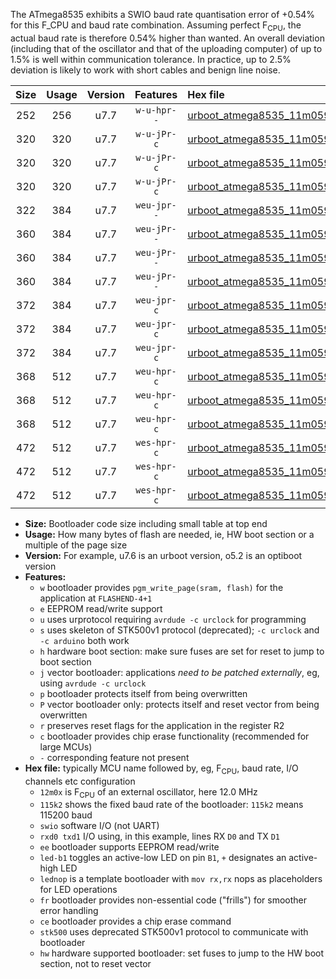 The ATmega8535 exhibits a SWIO baud rate quantisation error of +0.54% for this F_CPU and baud rate combination. Assuming perfect F<sub>CPU</sub>, the actual baud rate is therefore 0.54% higher than wanted. An overall deviation (including that of the oscillator and that of the uploading computer) of up to 1.5% is well within communication tolerance. In practice, up to 2.5% deviation is likely to work with short cables and benign line noise.

|Size|Usage|Version|Features|Hex file|
|:-:|:-:|:-:|:-:|:--|
|252|256|u7.7|`w-u-hpr--`|[urboot_atmega8535_11m0592x_+250k0_swio_rxd0_txd1_hw.hex](https://raw.githubusercontent.com/stefanrueger/urboot.hex/main/mcus/atmega8535/external_oscillator/fcpu_11m0592x/br_+250k0/urboot_atmega8535_11m0592x_+250k0_swio_rxd0_txd1_hw.hex)|
|320|320|u7.7|`w-u-jPr-c`|[urboot_atmega8535_11m0592x_+250k0_swio_rxd0_txd1_led+b0_fr_ce.hex](https://raw.githubusercontent.com/stefanrueger/urboot.hex/main/mcus/atmega8535/external_oscillator/fcpu_11m0592x/br_+250k0/urboot_atmega8535_11m0592x_+250k0_swio_rxd0_txd1_led+b0_fr_ce.hex)|
|320|320|u7.7|`w-u-jPr-c`|[urboot_atmega8535_11m0592x_+250k0_swio_rxd0_txd1_led+b7_fr_ce.hex](https://raw.githubusercontent.com/stefanrueger/urboot.hex/main/mcus/atmega8535/external_oscillator/fcpu_11m0592x/br_+250k0/urboot_atmega8535_11m0592x_+250k0_swio_rxd0_txd1_led+b7_fr_ce.hex)|
|320|320|u7.7|`w-u-jPr-c`|[urboot_atmega8535_11m0592x_+250k0_swio_rxd0_txd1_lednop_fr_ce.hex](https://raw.githubusercontent.com/stefanrueger/urboot.hex/main/mcus/atmega8535/external_oscillator/fcpu_11m0592x/br_+250k0/urboot_atmega8535_11m0592x_+250k0_swio_rxd0_txd1_lednop_fr_ce.hex)|
|322|384|u7.7|`weu-jpr--`|[urboot_atmega8535_11m0592x_+250k0_swio_rxd0_txd1_ee.hex](https://raw.githubusercontent.com/stefanrueger/urboot.hex/main/mcus/atmega8535/external_oscillator/fcpu_11m0592x/br_+250k0/urboot_atmega8535_11m0592x_+250k0_swio_rxd0_txd1_ee.hex)|
|360|384|u7.7|`weu-jPr--`|[urboot_atmega8535_11m0592x_+250k0_swio_rxd0_txd1_ee_led+b0_fr.hex](https://raw.githubusercontent.com/stefanrueger/urboot.hex/main/mcus/atmega8535/external_oscillator/fcpu_11m0592x/br_+250k0/urboot_atmega8535_11m0592x_+250k0_swio_rxd0_txd1_ee_led+b0_fr.hex)|
|360|384|u7.7|`weu-jPr--`|[urboot_atmega8535_11m0592x_+250k0_swio_rxd0_txd1_ee_led+b7_fr.hex](https://raw.githubusercontent.com/stefanrueger/urboot.hex/main/mcus/atmega8535/external_oscillator/fcpu_11m0592x/br_+250k0/urboot_atmega8535_11m0592x_+250k0_swio_rxd0_txd1_ee_led+b7_fr.hex)|
|360|384|u7.7|`weu-jPr--`|[urboot_atmega8535_11m0592x_+250k0_swio_rxd0_txd1_ee_lednop_fr.hex](https://raw.githubusercontent.com/stefanrueger/urboot.hex/main/mcus/atmega8535/external_oscillator/fcpu_11m0592x/br_+250k0/urboot_atmega8535_11m0592x_+250k0_swio_rxd0_txd1_ee_lednop_fr.hex)|
|372|384|u7.7|`weu-jpr-c`|[urboot_atmega8535_11m0592x_+250k0_swio_rxd0_txd1_ee_led+b0_fr_ce.hex](https://raw.githubusercontent.com/stefanrueger/urboot.hex/main/mcus/atmega8535/external_oscillator/fcpu_11m0592x/br_+250k0/urboot_atmega8535_11m0592x_+250k0_swio_rxd0_txd1_ee_led+b0_fr_ce.hex)|
|372|384|u7.7|`weu-jpr-c`|[urboot_atmega8535_11m0592x_+250k0_swio_rxd0_txd1_ee_led+b7_fr_ce.hex](https://raw.githubusercontent.com/stefanrueger/urboot.hex/main/mcus/atmega8535/external_oscillator/fcpu_11m0592x/br_+250k0/urboot_atmega8535_11m0592x_+250k0_swio_rxd0_txd1_ee_led+b7_fr_ce.hex)|
|372|384|u7.7|`weu-jpr-c`|[urboot_atmega8535_11m0592x_+250k0_swio_rxd0_txd1_ee_lednop_fr_ce.hex](https://raw.githubusercontent.com/stefanrueger/urboot.hex/main/mcus/atmega8535/external_oscillator/fcpu_11m0592x/br_+250k0/urboot_atmega8535_11m0592x_+250k0_swio_rxd0_txd1_ee_lednop_fr_ce.hex)|
|368|512|u7.7|`weu-hpr-c`|[urboot_atmega8535_11m0592x_+250k0_swio_rxd0_txd1_ee_led+b0_fr_ce_hw.hex](https://raw.githubusercontent.com/stefanrueger/urboot.hex/main/mcus/atmega8535/external_oscillator/fcpu_11m0592x/br_+250k0/urboot_atmega8535_11m0592x_+250k0_swio_rxd0_txd1_ee_led+b0_fr_ce_hw.hex)|
|368|512|u7.7|`weu-hpr-c`|[urboot_atmega8535_11m0592x_+250k0_swio_rxd0_txd1_ee_led+b7_fr_ce_hw.hex](https://raw.githubusercontent.com/stefanrueger/urboot.hex/main/mcus/atmega8535/external_oscillator/fcpu_11m0592x/br_+250k0/urboot_atmega8535_11m0592x_+250k0_swio_rxd0_txd1_ee_led+b7_fr_ce_hw.hex)|
|368|512|u7.7|`weu-hpr-c`|[urboot_atmega8535_11m0592x_+250k0_swio_rxd0_txd1_ee_lednop_fr_ce_hw.hex](https://raw.githubusercontent.com/stefanrueger/urboot.hex/main/mcus/atmega8535/external_oscillator/fcpu_11m0592x/br_+250k0/urboot_atmega8535_11m0592x_+250k0_swio_rxd0_txd1_ee_lednop_fr_ce_hw.hex)|
|472|512|u7.7|`wes-hpr-c`|[urboot_atmega8535_11m0592x_+250k0_swio_rxd0_txd1_ee_led+b0_fr_ce_stk500_hw.hex](https://raw.githubusercontent.com/stefanrueger/urboot.hex/main/mcus/atmega8535/external_oscillator/fcpu_11m0592x/br_+250k0/urboot_atmega8535_11m0592x_+250k0_swio_rxd0_txd1_ee_led+b0_fr_ce_stk500_hw.hex)|
|472|512|u7.7|`wes-hpr-c`|[urboot_atmega8535_11m0592x_+250k0_swio_rxd0_txd1_ee_led+b7_fr_ce_stk500_hw.hex](https://raw.githubusercontent.com/stefanrueger/urboot.hex/main/mcus/atmega8535/external_oscillator/fcpu_11m0592x/br_+250k0/urboot_atmega8535_11m0592x_+250k0_swio_rxd0_txd1_ee_led+b7_fr_ce_stk500_hw.hex)|
|472|512|u7.7|`wes-hpr-c`|[urboot_atmega8535_11m0592x_+250k0_swio_rxd0_txd1_ee_lednop_fr_ce_stk500_hw.hex](https://raw.githubusercontent.com/stefanrueger/urboot.hex/main/mcus/atmega8535/external_oscillator/fcpu_11m0592x/br_+250k0/urboot_atmega8535_11m0592x_+250k0_swio_rxd0_txd1_ee_lednop_fr_ce_stk500_hw.hex)|

- **Size:** Bootloader code size including small table at top end
- **Usage:** How many bytes of flash are needed, ie, HW boot section or a multiple of the page size
- **Version:** For example, u7.6 is an urboot version, o5.2 is an optiboot version
- **Features:**
  + `w` bootloader provides `pgm_write_page(sram, flash)` for the application at `FLASHEND-4+1`
  + `e` EEPROM read/write support
  + `u` uses urprotocol requiring `avrdude -c urclock` for programming
  + `s` uses skeleton of STK500v1 protocol (deprecated); `-c urclock` and `-c arduino` both work
  + `h` hardware boot section: make sure fuses are set for reset to jump to boot section
  + `j` vector bootloader: applications *need to be patched externally*, eg, using `avrdude -c urclock`
  + `p` bootloader protects itself from being overwritten
  + `P` vector bootloader only: protects itself and reset vector from being overwritten
  + `r` preserves reset flags for the application in the register R2
  + `c` bootloader provides chip erase functionality (recommended for large MCUs)
  + `-` corresponding feature not present
- **Hex file:** typically MCU name followed by, eg, F<sub>CPU</sub>, baud rate, I/O channels etc configuration
  + `12m0x` is F<sub>CPU</sub> of an external oscillator, here 12.0 MHz
  + `115k2` shows the fixed baud rate of the bootloader: `115k2` means 115200 baud
  + `swio` software I/O (not UART)
  + `rxd0 txd1` I/O using, in this example, lines RX `D0` and TX `D1`
  + `ee` bootloader supports EEPROM read/write
  + `led-b1` toggles an active-low LED on pin `B1`, `+` designates an active-high LED
  + `lednop` is a template bootloader with `mov rx,rx` nops as placeholders for LED operations
  + `fr` bootloader provides non-essential code ("frills") for smoother error handling
  + `ce` bootloader provides a chip erase command
  + `stk500` uses deprecated STK500v1 protocol to communicate with bootloader
  + `hw` hardware supported bootloader: set fuses to jump to the HW boot section, not to reset vector
